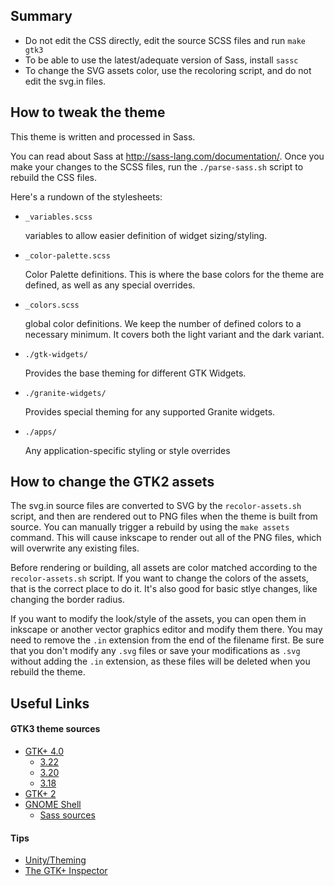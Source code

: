 ## Summary

- Do not edit the CSS directly, edit the source SCSS files and run `make gtk3`
- To be able to use the latest/adequate version of Sass, install `sassc`
- To change the SVG assets color, use the recoloring script, and do not edit the
  svg.in files.

## How to tweak the theme

This theme is written and processed in Sass.

You can read about Sass at http://sass-lang.com/documentation/. Once you make
your changes to the SCSS files, run the `./parse-sass.sh` script to rebuild the
CSS files.

Here's a rundown of the stylesheets:

- `_variables.scss`

  variables to allow easier definition of widget sizing/styling.

- `_color-palette.scss`

  Color Palette definitions. This is where the base colors for the theme are
  defined, as well as any special overrides.

- `_colors.scss`

  global color definitions. We keep the number of defined colors to a necessary
  minimum. It covers both the light variant and the dark variant.

- `./gtk-widgets/`
  
  Provides the base theming for different GTK Widgets.

- `./granite-widgets/`
  
  Provides special theming for any supported Granite widgets.

- `./apps/`
  
  Any application-specific styling or style overrides

## How to change the GTK2 assets

The svg.in source files are converted to SVG by the `recolor-assets.sh` script,
and then are rendered out to PNG files when the theme is built from
source. You can manually trigger a rebuild by using the `make assets` command. 
This will cause inkscape to render out all of the PNG files, which will 
overwrite any existing files. 

Before rendering or building, all assets are color matched according to the 
`recolor-assets.sh` script. If you want to change the colors of the assets, that
is the correct place to do it. It's also good for basic stlye changes, like 
changing the border radius. 

If you want to modify the look/style of the assets, you can open them in 
inkscape or another vector graphics editor and modify them there. You may need 
to remove the `.in` extension from the end of the filename first. Be sure that 
you don't modify any `.svg` files or save your modifications as `.svg` without
adding the `.in` extension, as these files will be deleted when you rebuild the 
theme.

## Useful Links

#### GTK3 theme sources

- [GTK+ 4.0](https://github.com/GNOME/gtk/tree/master/gtk/theme/Adwaita)
  - [3.22](https://github.com/GNOME/gtk/tree/gtk-3-22/gtk/theme/Adwaita)
  - [3.20](https://github.com/GNOME/gtk/tree/gtk-3-20/gtk/theme/Adwaita)
  - [3.18](https://github.com/GNOME/gtk/tree/gtk-3-18/gtk/theme/Adwaita)
- [GTK+ 2](https://github.com/GNOME/gnome-themes-standard/tree/master/themes/Adwaita/gtk-2.0)
- [GNOME Shell](https://github.com/GNOME/gnome-shell/tree/master/data/theme)
  - [Sass sources](https://github.com/GNOME/gnome-shell-sass)

#### Tips

- [Unity/Theming](https://wiki.ubuntu.com/Unity/Theming)
- [The GTK+ Inspector](https://blog.gtk.org/2017/04/05/the-gtk-inspector/)
